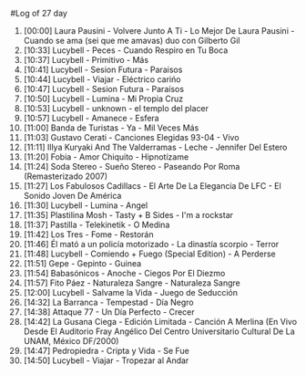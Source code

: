 #Log of 27 day

1. [00:00] Laura Pausini - Volvere Junto A Ti - Lo Mejor De Laura Pausini - Cuando se ama (sei que me amavas) duo con Gilberto Gil
1. [10:33] Lucybell - Peces - Cuando Respiro en Tu Boca
1. [10:37] Lucybell - Primitivo - Más
1. [10:41] Lucybell - Sesion Futura - Paraisos
1. [10:44] Lucybell - Viajar - Eléctrico carińo
1. [10:47] Lucybell - Sesion Futura - Paraísos
1. [10:50] Lucybell - Lumina - Mi Propia Cruz
1. [10:53] Lucybell - unknown - el templo del placer
1. [10:57] Lucybell - Amanece - Esfera
1. [11:00] Banda de Turistas - Ya - Mil Veces Más
1. [11:03] Gustavo Cerati - Canciones Elegidas 93-04 - Vivo
1. [11:11] Illya Kuryaki And The Valderramas - Leche - Jennifer Del Estero
1. [11:20] Fobia - Amor Chiquito - Hipnotízame
1. [11:24] Soda Stereo - Sueño Stereo - Paseando Por Roma (Remasterizado 2007)
1. [11:27] Los Fabulosos Cadillacs - El Arte De La Elegancia De LFC - El Sonido Joven De América
1. [11:30] Lucybell - Lumina - Angel
1. [11:35] Plastilina Mosh - Tasty + B Sides - I'm a rockstar
1. [11:37] Pastilla - Telekinetik - O Medina
1. [11:42] Los Tres - Fome - Restorán
1. [11:46] Él mató a un policía motorizado - La dinastía scorpio - Terror
1. [11:48] Lucybell - Comiendo + Fuego (Special Edition) - A Perderse
1. [11:51] Gepe - Gepinto - Guinea
1. [11:54] Babasónicos - Anoche - Ciegos Por El Diezmo
1. [11:57] Fito Páez - Naturaleza Sangre - Naturaleza Sangre
1. [12:00] Lucybell - Salvame la Vida - Juego de Seducción
1. [14:32] La Barranca - Tempestad - Día Negro
1. [14:38] Attaque 77 - Un Día Perfecto - Crecer
1. [14:42] La Gusana Ciega - Edición Limitada - Canción A Merlina (En Vivo Desde El Auditorio Fray Angélico Del Centro Universitario Cultural De La UNAM, México DF/2000)
1. [14:47] Pedropiedra - Cripta y Vida - Se Fue
1. [14:50] Lucybell - Viajar - Tropezar al Andar
